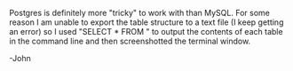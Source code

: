 Postgres is definitely more "tricky" to work with than MySQL. For some reason I am unable to export the table structure to a text file (I keep getting an error) so I used "SELECT * FROM <tablename> " to output the contents of each table in the command line and then screenshotted the terminal window.

-John

